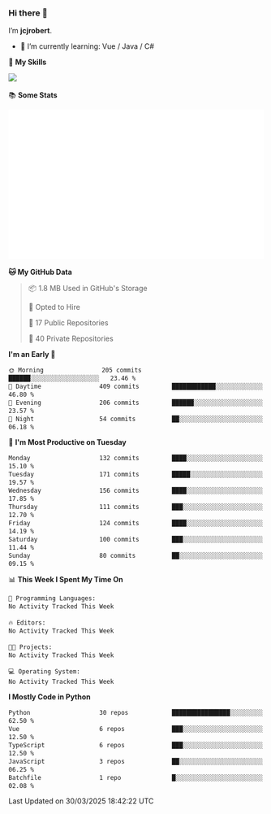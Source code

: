 ### Hi there 👋

I’m **jcjrobert**.

- 🌱 I’m currently learning: Vue / Java / C#

🌟 **My Skills**

![](https://img.shields.io/badge/-Python-3e74a2?style=flat-square&logo=Python&logoColor=fff)

📚 **Some Stats**

![](https://github.com/jcjrobert/github-stats/blob/master/generated/overview.svg)

<!--START_SECTION:waka-->
**🐱 My GitHub Data** 

> 📦 1.8 MB Used in GitHub's Storage 
 > 
> 💼 Opted to Hire
 > 
> 📜 17 Public Repositories 
 > 
> 🔑 40 Private Repositories 
 > 
**I'm an Early 🐤** 

```text
🌞 Morning                205 commits         ██████░░░░░░░░░░░░░░░░░░░   23.46 % 
🌆 Daytime                409 commits         ████████████░░░░░░░░░░░░░   46.80 % 
🌃 Evening                206 commits         ██████░░░░░░░░░░░░░░░░░░░   23.57 % 
🌙 Night                  54 commits          ██░░░░░░░░░░░░░░░░░░░░░░░   06.18 % 
```
📅 **I'm Most Productive on Tuesday** 

```text
Monday                   132 commits         ████░░░░░░░░░░░░░░░░░░░░░   15.10 % 
Tuesday                  171 commits         █████░░░░░░░░░░░░░░░░░░░░   19.57 % 
Wednesday                156 commits         ████░░░░░░░░░░░░░░░░░░░░░   17.85 % 
Thursday                 111 commits         ███░░░░░░░░░░░░░░░░░░░░░░   12.70 % 
Friday                   124 commits         ████░░░░░░░░░░░░░░░░░░░░░   14.19 % 
Saturday                 100 commits         ███░░░░░░░░░░░░░░░░░░░░░░   11.44 % 
Sunday                   80 commits          ██░░░░░░░░░░░░░░░░░░░░░░░   09.15 % 
```


📊 **This Week I Spent My Time On** 

```text
💬 Programming Languages: 
No Activity Tracked This Week

🔥 Editors: 
No Activity Tracked This Week

🐱‍💻 Projects: 
No Activity Tracked This Week

💻 Operating System: 
No Activity Tracked This Week
```

**I Mostly Code in Python** 

```text
Python                   30 repos            ████████████████░░░░░░░░░   62.50 % 
Vue                      6 repos             ███░░░░░░░░░░░░░░░░░░░░░░   12.50 % 
TypeScript               6 repos             ███░░░░░░░░░░░░░░░░░░░░░░   12.50 % 
JavaScript               3 repos             ██░░░░░░░░░░░░░░░░░░░░░░░   06.25 % 
Batchfile                1 repo              █░░░░░░░░░░░░░░░░░░░░░░░░   02.08 % 
```




 Last Updated on 30/03/2025 18:42:22 UTC
<!--END_SECTION:waka-->
